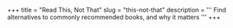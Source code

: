 +++
title = "Read This, Not That"
slug = "this-not-that"
description = '''
Find alternatives to commonly recommended books, and why it matters
'''
+++